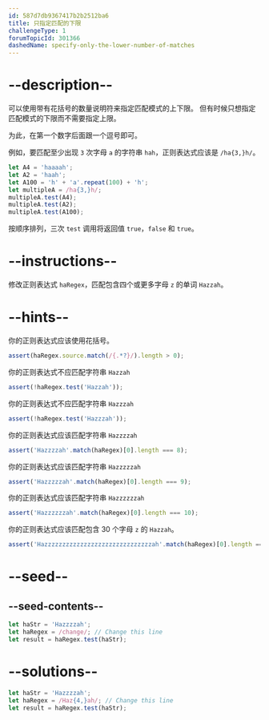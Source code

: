 ```yaml
---
id: 587d7db9367417b2b2512ba6
title: 只指定匹配的下限
challengeType: 1
forumTopicId: 301366
dashedName: specify-only-the-lower-number-of-matches
---
```


# --description--

可以使用带有花括号的数量说明符来指定匹配模式的上下限。 但有时候只想指定匹配模式的下限而不需要指定上限。

为此，在第一个数字后面跟一个逗号即可。

例如，要匹配至少出现 `3` 次字母 `a` 的字符串 `hah`，正则表达式应该是 `/ha{3,}h/`。

```js
let A4 = 'haaaah';
let A2 = 'haah';
let A100 = 'h' + 'a'.repeat(100) + 'h';
let multipleA = /ha{3,}h/;
multipleA.test(A4);
multipleA.test(A2);
multipleA.test(A100);
```

按顺序排列，三次 `test` 调用将返回值 `true`，`false` 和 `true`。

# --instructions--

修改正则表达式 `haRegex`，匹配包含四个或更多字母 `z` 的单词 `Hazzah`。

# --hints--

你的正则表达式应该使用花括号。

```js
assert(haRegex.source.match(/{.*?}/).length > 0);
```

你的正则表达式不应匹配字符串 `Hazzah`

```js
assert(!haRegex.test('Hazzah'));
```

你的正则表达式不应匹配字符串 `Hazzzah`

```js
assert(!haRegex.test('Hazzzah'));
```

你的正则表达式应该匹配字符串 `Hazzzzah`

```js
assert('Hazzzzah'.match(haRegex)[0].length === 8);
```

你的正则表达式应该匹配字符串 `Hazzzzzah`

```js
assert('Hazzzzzah'.match(haRegex)[0].length === 9);
```

你的正则表达式应该匹配字符串 `Hazzzzzzah`

```js
assert('Hazzzzzzah'.match(haRegex)[0].length === 10);
```

你的正则表达式应该匹配包含 30 个字母 `z` 的 `Hazzah`。

```js
assert('Hazzzzzzzzzzzzzzzzzzzzzzzzzzzzzzah'.match(haRegex)[0].length === 34);
```

# --seed--

## --seed-contents--

```js
let haStr = 'Hazzzzah';
let haRegex = /change/; // Change this line
let result = haRegex.test(haStr);
```

# --solutions--

```js
let haStr = 'Hazzzzah';
let haRegex = /Haz{4,}ah/; // Change this line
let result = haRegex.test(haStr);
```
